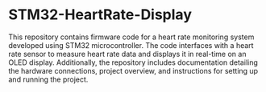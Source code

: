 # STM32-HeartRate-Display
This repository contains firmware code for a heart rate monitoring system developed using STM32 microcontroller. The code interfaces with a heart rate sensor to measure heart rate data and displays it in real-time on an OLED display. Additionally, the repository includes documentation detailing the hardware connections, project overview, and instructions for setting up and running the project.
